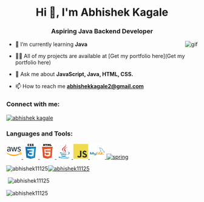 <h1 align="center">Hi 👋, I'm Abhishek Kagale</h1>
<h3 align="center">Aspiring Java Backend Developer</h3>
<img align="right" src="https://servreality.com/wp-content/uploads/2020/07/Scala.gif" alt="gif" />

- 🌱 I’m currently learning **Java**

- 👨‍💻 All of my projects are available at [Get my portfolio here](Get my portfolio here)

- 💬 Ask me about **JavaScript, Java, HTML, CSS.**

- 📫 How to reach me **abhishekkagale2@gmail.com**

<h3 align="left">Connect with me:</h3>
<p align="left">
<a href="https://linkedin.com/in/abhishek kagale" target="blank"><img align="center" src="https://raw.githubusercontent.com/rahuldkjain/github-profile-readme-generator/master/src/images/icons/Social/linked-in-alt.svg" alt="abhishek kagale" height="30" width="40" /></a>
</p>

<h3 align="left">Languages and Tools:</h3>
<p align="left"> <a href="https://aws.amazon.com" target="_blank" rel="noreferrer"> <img src="https://raw.githubusercontent.com/devicons/devicon/master/icons/amazonwebservices/amazonwebservices-original-wordmark.svg" alt="aws" width="40" height="40"/> </a> <a href="https://www.w3schools.com/css/" target="_blank" rel="noreferrer"> <img src="https://raw.githubusercontent.com/devicons/devicon/master/icons/css3/css3-original-wordmark.svg" alt="css3" width="40" height="40"/> </a> <a href="https://www.w3.org/html/" target="_blank" rel="noreferrer"> <img src="https://raw.githubusercontent.com/devicons/devicon/master/icons/html5/html5-original-wordmark.svg" alt="html5" width="40" height="40"/> </a> <a href="https://www.java.com" target="_blank" rel="noreferrer"> <img src="https://raw.githubusercontent.com/devicons/devicon/master/icons/java/java-original.svg" alt="java" width="40" height="40"/> </a> <a href="https://developer.mozilla.org/en-US/docs/Web/JavaScript" target="_blank" rel="noreferrer"> <img src="https://raw.githubusercontent.com/devicons/devicon/master/icons/javascript/javascript-original.svg" alt="javascript" width="40" height="40"/> </a> <a href="https://www.mysql.com/" target="_blank" rel="noreferrer"> <img src="https://raw.githubusercontent.com/devicons/devicon/master/icons/mysql/mysql-original-wordmark.svg" alt="mysql" width="40" height="40"/> </a> <a href="https://spring.io/" target="_blank" rel="noreferrer"> <img src="https://www.vectorlogo.zone/logos/springio/springio-icon.svg" alt="spring" width="40" height="40"/> </a> </p>

<p><img align="left" src="https://github-readme-stats.vercel.app/api/top-langs?username=abhishek11125&show_icons=true&locale=en&layout=compact" alt="abhishek11125" /></p>

<p align="left"> <a href="https://github.com/ryo-ma/github-profile-trophy"><img src="https://github-profile-trophy.vercel.app/?username=abhishek11125" alt="abhishek11125" /></a> </p>

<p>&nbsp;<img align="center" src="https://github-readme-stats.vercel.app/api?username=abhishek11125&show_icons=true&locale=en" alt="abhishek11125" /></p>

<p><img align="center" src="https://github-readme-streak-stats.herokuapp.com/?user=abhishek11125&" alt="abhishek11125" /></p>
